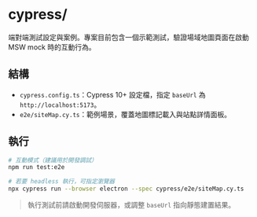 # cypress/

端對端測試設定與案例。專案目前包含一個示範測試，驗證場域地圖頁面在啟動 MSW mock 時的互動行為。

## 結構
- `cypress.config.ts`：Cypress 10+ 設定檔，指定 `baseUrl` 為 `http://localhost:5173`。
- `e2e/siteMap.cy.ts`：範例場景，覆蓋地圖標記載入與站點詳情面板。

## 執行
```bash
# 互動模式（建議用於開發調試）
npm run test:e2e

# 若要 headless 執行，可指定瀏覽器
npx cypress run --browser electron --spec cypress/e2e/siteMap.cy.ts
```

> 執行測試前請啟動開發伺服器，或調整 `baseUrl` 指向靜態建置結果。
